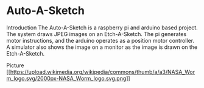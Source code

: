 # Auto-A-Sketch

Introduction
The Auto-A-Sketch is a raspberry pi and arduino based project. The system draws JPEG images on an Etch-A-Sketch. The pi generates motor instructions, and the arduino operates as a position motor controller. A simulator also shows the image on a monitor as the image is drawn on the Etch-A-Sketch.

Picture
[[https://upload.wikimedia.org/wikipedia/commons/thumb/a/a3/NASA_Worm_logo.svg/2000px-NASA_Worm_logo.svg.png]]
